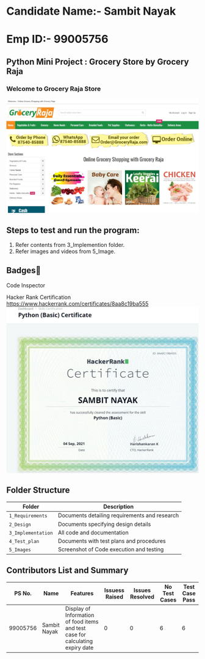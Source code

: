 # Candidate Name:- Sambit Nayak
# Emp ID:- 99005756

## Python Mini Project : Grocery Store by Grocery Raja

###  Welcome to Grocery Raja Store


![Screenshot (5)](https://github.com/Sambit-12/OOPS_Grocery_Python/blob/59ad960ba8ba03eda6995db57c74c59d5c83f511/2_Design/Grocery%20Raja.jpg)


## Steps to test and run the program: 
1. Refer contents from 3_Implemention folder.
2. Refer images and videos from 5_Image.



## Badges🥇

  Code Inspector 
  

Hacker Rank Certification
https://www.hackerrank.com/certificates/8aa8c19ba555
![Hacker_Rank_Certificate](https://github.com/Sambit-12/OOPS_Grocery_Python/blob/2b9ba5c3d7f0fa38f88b83614cff12b0dd208a50/2_Design/Hacker%20Rank.jpg)
## Folder Structure
Folder             | Description
-------------------| -----------------------------------------
`1_Requirements`   | Documents detailing requirements and research
`2_Design`         | Documents specifying design details
`3_Implementation` | All code and documentation
`4_Test_plan`      | Documents with test plans and procedures
`5_Images`         | Screenshot of Code execution and testing

## Contributors List and Summary

PS No. |  Name   |    Features    | Issuess Raised |Issues Resolved|No Test Cases|Test Case Pass
-------|---------|----------------|----------------|---------------|-------------|--------------
99005756 | Sambit Nayak             | Display of Information of food items and test case for calculating expiry date| 0| 0| 6|6



 

